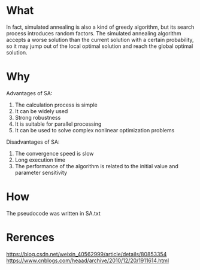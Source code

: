 # What
In fact, simulated annealing is also a kind of greedy algorithm, but its search process introduces random factors. The simulated annealing algorithm accepts a worse solution than the current solution with a certain probability, so it may jump out of the local optimal solution and reach the global optimal solution.

# Why
Advantages of SA:</br>
1. The calculation process is simple</br>
2. It can be widely used</br>
3. Strong robustness</br>
4. It is suitable for parallel processing</br>
5. It can be used to solve complex nonlinear optimization problems</br>

Disadvantages of SA:</br>
1. The convergence speed is slow</br>
2. Long execution time</br>
3. The performance of the algorithm is related to the initial value and parameter sensitivity</br>

# How
The pseudocode was written in SA.txt

# Rerences
https://blog.csdn.net/weixin_40562999/article/details/80853354
https://www.cnblogs.com/heaad/archive/2010/12/20/1911614.html
